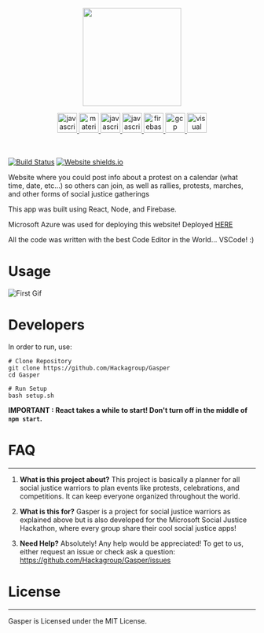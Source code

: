 <p align="center"><a href="#" target="_blank"><img width="200"src="https://dewey.tailorbrands.com/production/brand_version_mockup_image/60/4074325060_502fb955-b055-4818-b9b2-bcebb9b65e79.png?cb=1604734898"></a></p>

<div align="center">
<a href="https://https://reactjs.org/" target="_blank"> <img src="https://www.vectorlogo.zone/logos/reactjs/reactjs-icon.svg" alt="javascript" width="40" height="40"/> </a>
<a href="https://https://reactjs.org/" target="_blank"> <img src="https://material-ui.com/static/logo.png" alt="material-ui" width="40" height="40"/> </a>
<a href="https://nodejs.org/" target="_blank"> <img src="https://www.vectorlogo.zone/logos/nodejs/nodejs-icon.svg" alt="javascript" width="40" height="40"/> </a>
<a href="https://nodejs.org/" target="_blank"> <img src="https://www.vectorlogo.zone/logos/expressjs/expressjs-icon.svg" alt="javascript" width="40" height="40"/> </a>
<a href="https://firebase.google.com/" target="_blank"> <img src="https://www.vectorlogo.zone/logos/firebase/firebase-icon.svg" alt="firebase" width="40" height="40"/> </a> 
<a href="https://azure.microsoft.com/" target="_blank"> <img src="https://www.vectorlogo.zone/logos/microsoft_azure/microsoft_azure-icon.svg" alt="gcp" width="40" height="40"/> </a>
<a href="https://code.visualstudio.com/" target="_blank"> <img src="https://www.vectorlogo.zone/logos/visualstudio_code/visualstudio_code-icon.svg" alt="visual code" width="40" height="40"/> </a>
</div>
<br>
<br>

[![Build Status](https://github.com/floooh/chips/workflows/build_and_test/badge.svg)](https://github.com/Hackagroup/Gasper)
[![Website shields.io](https://img.shields.io/website-up-down-green-red/http/shields.io.svg)](http://shields.io/)



Website where you could post info about a protest on a calendar (what time, date, etc...) so others can join, as well as rallies, protests, marches, and other forms of social justice gatherings

This app was built using React, Node, and Firebase. 

Microsoft Azure was used for deploying this website! Deployed [HERE]() 

All the code was written with the best Code Editor in the World... VSCode! :)


# Usage
![First Gif](https://media1.giphy.com/media/vVFmFEeCYPQpS3fd3S/giphy.gif)

# Developers

<p>In order to run, use:</p>

```
# Clone Repository
git clone https://github.com/Hackagroup/Gasper
cd Gasper

# Run Setup
bash setup.sh
```

<b>IMPORTANT : React takes a while to start! Don't turn off in the middle of `npm start`.</b>


# FAQ
---

1) **What is this project about?**
 This project is basically a planner for all social justice warriors
 to plan events like protests, celebrations, and competitions. It can keep
 everyone organized throughout the world.

2) **What is this for?**
 Gasper is a project for social justice warriors as explained above but
 is also developed for the Microsoft Social Justice Hackathon, where
 every group share their cool social justice apps!

3) **Need Help?**
 Absolutely! Any help would be appreciated! To get to us, either request an
 issue or check ask a question: https://github.com/Hackagroup/Gasper/issues

# License
---

Gasper is Licensed under the MIT License.